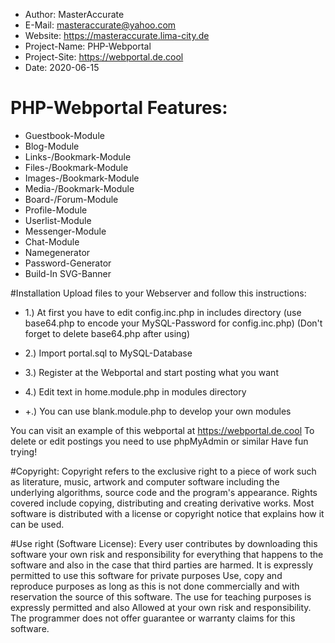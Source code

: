- Author:       MasterAccurate
- E-Mail:       masteraccurate@yahoo.com
- Website:      https://masteraccurate.lima-city.de
- Project-Name: PHP-Webportal
- Project-Site: https://webportal.de.cool
- Date:         2020-06-15

# PHP-Webportal Features:
- Guestbook-Module
- Blog-Module
- Links-/Bookmark-Module
- Files-/Bookmark-Module
- Images-/Bookmark-Module
- Media-/Bookmark-Module
- Board-/Forum-Module
- Profile-Module
- Userlist-Module
- Messenger-Module
- Chat-Module
- Namegenerator
- Password-Generator
- Build-In SVG-Banner

#Installation
Upload files to your Webserver and follow this instructions:
- 1.) At first you have to edit config.inc.php in includes directory
	(use base64.php to encode your MySQL-Password for config.inc.php)
	(Don't forget to delete base64.php after using)
- 2.) Import portal.sql to MySQL-Database
- 3.) Register at the Webportal and start posting what you want
- 4.) Edit text in home.module.php in modules directory

- +.) You can use blank.module.php to develop your own modules

You can visit an example of this webportal at https://webportal.de.cool
To delete or edit postings you need to use phpMyAdmin or similar
Have fun trying!

#Copyright:
Copyright refers to the exclusive right to
a piece of work such as literature, music,
artwork and computer software including the
underlying algorithms, source code and the
program's appearance. Rights covered include
copying, distributing and creating
derivative works. Most software is
distributed with a license or copyright
notice that explains how it can be used.

#Use right (Software License):
Every user contributes by downloading this software
your own risk and responsibility for
everything that happens to the software and also in the case
that third parties are harmed.
It is expressly permitted to use this software for private purposes
Use, copy and reproduce purposes
as long as this is not done commercially and with reservation
the source of this software.
The use for teaching purposes is expressly permitted and also
Allowed at your own risk and responsibility.
The programmer does not offer guarantee or warranty claims for this software.